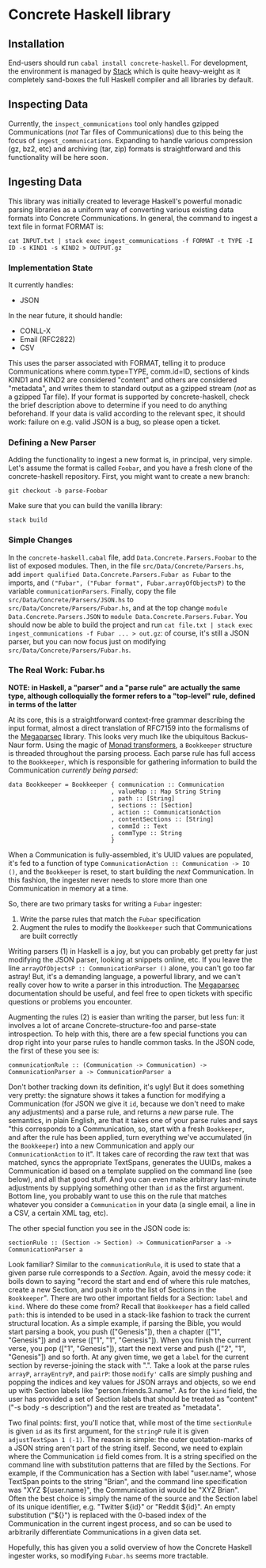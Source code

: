 # Concrete Haskell library

## Installation
End-users should run `cabal install concrete-haskell`.  For development, the environment is managed by [Stack](https://docs.haskellstack.org/en/stable/README/) which is quite heavy-weight as it completely sand-boxes the full Haskell compiler and all libraries by default.

## Inspecting Data

Currently, the `inspect_communications` tool only handles gzipped Communications (*not* Tar files of Communications) due to this being the focus of `ingest_communications`.  Expanding to handle various compression (gz, bz2, etc) and archiving (tar, zip) formats is straightforward and this functionality will be here soon.

## Ingesting Data

This library was initially created to leverage Haskell's powerful monadic parsing libraries as a uniform way of converting various existing data formats into Concrete Communications.  In general, the command to ingest a text file in format FORMAT is:

```
cat INPUT.txt | stack exec ingest_communications -f FORMAT -t TYPE -I ID -s KIND1 -s KIND2 > OUTPUT.gz
```

### Implementation State

It currently handles:

*  JSON

In the near future, it should handle:

*  CONLL-X
*  Email (RFC2822)
*  CSV


This uses the parser associated with FORMAT, telling it to produce Communications where comm.type=TYPE, comm.id=ID, sections of kinds KIND1 and KIND2 are considered "content" and others are considered "metadata", and writes them to standard output as a gzipped stream (*not* as a gzipped Tar file).  If your format is supported by concrete-haskell, check the brief description above to determine if you need to do anything beforehand.  If your data is valid according to the relevant spec, it should work: failure on e.g. valid JSON is a bug, so please open a ticket.

### Defining a New Parser

Adding the functionality to ingest a new format is, in principal, very simple.  Let's assume the format is called `Foobar`, and you have a fresh clone of the concrete-haskell repository.  First, you might want to create a new branch:

```
git checkout -b parse-Foobar
```

Make sure that you can build the vanilla library:

```
stack build
```

### Simple Changes

In the `concrete-haskell.cabal` file, add `Data.Concrete.Parsers.Foobar` to the list of exposed modules.  Then, in the file `src/Data/Concrete/Parsers.hs`, add `import qualified Data.Concrete.Parsers.Fubar as Fubar` to the imports, and `("Fubar", ("Fubar format", Fubar.arrayOfObjectsP)` to the variable `communicationParsers`.  Finally, copy the file `src/Data/Concrete/Parsers/JSON.hs` to `src/Data/Concrete/Parsers/Fubar.hs`, and at the top change `module Data.Concrete.Parsers.JSON` to `module Data.Concrete.Parsers.Fubar`.  You should now be able to build the project and run `cat file.txt | stack exec ingest_communications -f Fubar ... > out.gz`: of course, it's still a JSON parser, but you can now focus just on modifying `src/Data/Concrete/Parsers/Fubar.hs`.

### The Real Work: Fubar.hs

**NOTE: in Haskell, a "parser" and a "parse rule" are actually the same type, although colloquially the former refers to a "top-level" rule, defined in terms of the latter**

At its core, this is a straightforward context-free grammar describing the input format, almost a direct translation of RFC7159 into the formalisms of the [Megaparsec](https://hackage.haskell.org/package/megaparsec-5.3.0/docs/Text-Megaparsec.html) library.  This looks very much like the ubiquitous Backus-Naur form.  Using the magic of [Monad transformers](https://hackage.haskell.org/package/mtl), a `Bookkeeper` structure is threaded throughout the parsing process.  Each parse rule has full access to the `Bookkeeper`, which is responsible for gathering information to build the Communication *currently being parsed*:

```
data Bookkeeper = Bookkeeper { communication :: Communication
                             , valueMap :: Map String String
                             , path :: [String]
                             , sections :: [Section]
                             , action :: CommunicationAction
                             , contentSections :: [String]
                             , commId :: Text
                             , commType :: String
                             }
```

When a Communication is fully-assembled, it's UUID values are populated, it's fed to a function of type `CommunicationAction :: Communication -> IO ()`, and the `Bookkeeper` is reset, to start building the *next* Communication.  In this fashion, the ingester never needs to store more than one Communication in memory at a time.

So, there are two primary tasks for writing a `Fubar` ingester:

1.  Write the parse rules that match the `Fubar` specification
2.  Augment the rules to modify the `Bookkeeper` such that Communications are built correctly

Writing parsers (1) in Haskell is a joy, but you can probably get pretty far just modifying the JSON parser, looking at snippets online, etc.  If you leave the line `arrayOfObjectsP :: CommunicationParser ()` alone, you can't go too far astray!  But, it's a demanding language, a powerful library, and we can't really cover how to write a parser in this introduction.  The [Megaparsec](https://hackage.haskell.org/package/megaparsec-5.3.0/docs/Text-Megaparsec.html) documentation should be useful, and feel free to open tickets with specific questions or problems you encounter.

Augmenting the rules (2) is easier than writing the parser, but less fun: it involves a lot of arcane Concrete-structure-foo and parse-state introspection.  To help with this, there are a few special functions you can drop right into your parse rules to handle common tasks.  In the JSON code, the first of these you see is:

```
communicationRule :: (Communication -> Communication) -> CommunicationParser a -> CommunicationParser a
```

Don't bother tracking down its definition, it's ugly!  But it does something very pretty: the signature shows it takes a function for modifying a Communication (for JSON we give it `id`, because we don't need to make any adjustments) and a parse rule, and returns a *new* parse rule.  The semantics, in plain English, are that it takes one of your parse rules and says "this corresponds to a Communication, so, start with a fresh `Bookkeeper`, and after the rule has been applied, turn everything we've accumulated (in the `Bookkeeper`) into a new Communication and apply our `CommunicationAction` to it".  It takes care of recording the raw text that was matched, syncs the appropriate TextSpans, generates the UUIDs, makes a Communication id based on a template supplied on the command line (see below), and all that good stuff.  And you can even make arbitrary last-minute adjustments by supplying something other than `id` as the first argument.  Bottom line, you probably want to use this on the rule that matches whatever you consider a `Communication` in your data (a single email, a line in a CSV, a certain XML tag, etc).

The other special function you see in the JSON code is:

```
sectionRule :: (Section -> Section) -> CommunicationParser a -> CommunicationParser a
```

Look familiar?  Similar to the `communicationRule`, it is used to state that a given parse rule corresponds to a *Section*.  Again, avoid the messy code: it boils down to saying "record the start and end of where this rule matches, create a new Section, and push it onto the list of Sections in the `Bookkeeper`".  There are two other important fields for a Section: `label` and `kind`.  Where do these come from?  Recall that `Bookkeeper` has a field called `path`: this is intended to be used in a stack-like fashion to track the current structural location.  As a simple example, if parsing the Bible, you would start parsing a book, you push (["Genesis"]), then a chapter (["1", "Genesis"]) and a verse (["1", "1", "Genesis"]).  When you finish the current verse, you pop (["1", "Genesis"]), start the next verse and push (["2", "1", "Genesis"]) and so forth.  At any given time, we get a `label` for the current section by reverse-joining the stack with ".".  Take a look at the parse rules `arrayP`, `arrayEntryP`, and `pairP`: those `modify'` calls are simply pushing and popping the indices and key values for JSON arrays and objects, so we end up with Section labels like "person.friends.3.name".  As for the `kind` field, the user has provided a set of Section labels that should be treated as "content" ("-s body -s description") and the rest are treated as "metadata".

Two final points: first, you'll notice that, while most of the time `sectionRule` is given `id` as its first argument, for the `stringP` rule it is given `adjustTextSpan 1 (-1)`.  The reason is simple: the outer quotation-marks of a JSON string aren't part of the string itself.  Second, we need to explain where the Communication `id` field comes from.  It is a string specified on the command line with substitution patterns that are filled by the Sections.  For example, if the Communication has a Section with label "user.name", whose TextSpan points to the string "Brian", and the command line specification was "XYZ ${user.name}", the Communication id would be "XYZ Brian".  Often the best choice is simply the name of the source and the Section label of its unique identifier, e.g. "Twitter ${id}" or "Reddit ${id}".  An empty substitution ("${}") is replaced with the 0-based index of the Communication in the current ingest process, and so can be used to arbitrarily differentiate Communications in a given data set.

Hopefully, this has given you a solid overview of how the Concrete Haskell ingester works, so modifying `Fubar.hs` seems more tractable.
